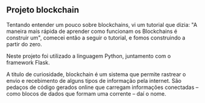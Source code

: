 ## Projeto blockchain

Tentando entender um pouco sobre blockchains, vi um tutorial que dizia: "A maneira mais rápida de aprender como funcionam os Blockchains é construir um", comecei então a seguir o tutorial, e fomos construindo a partir do zero. 

Neste projeto foi utilizado a linguagem Python, juntamento com o framework Flask. 

A titulo de curiosidade, blockchain é um sistema que permite rastrear o envio e recebimento de alguns tipos de informação pela internet. São pedaços de código gerados online que carregam informações conectadas – como blocos de dados que formam uma corrente – daí o nome.
